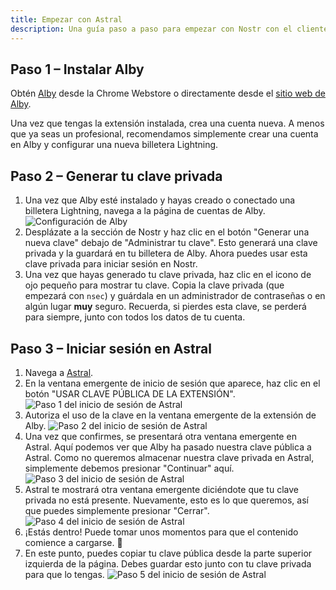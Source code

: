 ```yaml
---
title: Empezar con Astral
description: Una guía paso a paso para empezar con Nostr con el cliente web de Astral.
---
```


## Paso 1 – Instalar Alby

Obtén [Alby](https://chrome.google.com/webstore/detail/alby-bitcoin-lightning-wa/iokeahhehimjnekafflcihljlcjccdbe) desde la Chrome Webstore o directamente desde el [sitio web de Alby](https://getalby.com/).

Una vez que tengas la extensión instalada, crea una cuenta nueva. A menos que ya seas un profesional, recomendamos simplemente crear una cuenta en Alby y configurar una nueva billetera Lightning.

## Paso 2 – Generar tu clave privada

1. Una vez que Alby esté instalado y hayas creado o conectado una billetera Lightning, navega a la página de cuentas de Alby. ![Configuración de Alby](/images/alby-accounts.webp)
1. Desplázate a la sección de Nostr y haz clic en el botón "Generar una nueva clave" debajo de "Administrar tu clave". Esto generará una clave privada y la guardará en tu billetera de Alby. Ahora puedes usar esta clave privada para iniciar sesión en Nostr.
1. Una vez que hayas generado tu clave privada, haz clic en el icono de ojo pequeño para mostrar tu clave. Copia la clave privada (que empezará con `nsec`) y guárdala en un administrador de contraseñas o en algún lugar **muy** seguro. Recuerda, si pierdes esta clave, se perderá para siempre, junto con todos los datos de tu cuenta.

## Paso 3 – Iniciar sesión en Astral

1. Navega a [Astral](https://astral.ninja).
1. En la ventana emergente de inicio de sesión que aparece, haz clic en el botón "USAR CLAVE PÚBLICA DE LA EXTENSIÓN". ![Paso 1 del inicio de sesión de Astral](/images/astral-login.webp)
1. Autoriza el uso de la clave en la ventana emergente de la extensión de Alby. ![Paso 2 del inicio de sesión de Astral](/images/astral-login2.webp)
1. Una vez que confirmes, se presentará otra ventana emergente en Astral. Aquí podemos ver que Alby ha pasado nuestra clave pública a Astral. Como no queremos almacenar nuestra clave privada en Astral, simplemente debemos presionar "Continuar" aquí. ![Paso 3 del inicio de sesión de Astral](/images/astral-login3.webp)
1. Astral te mostrará otra ventana emergente diciéndote que tu clave privada no está presente. Nuevamente, esto es lo que queremos, así que puedes simplemente presionar "Cerrar". ![Paso 4 del inicio de sesión de Astral](/images/astral-login4.webp)
1. ¡Estás dentro! Puede tomar unos momentos para que el contenido comience a cargarse. 🤙
1. En este punto, puedes copiar tu clave pública desde la parte superior izquierda de la página. Debes guardar esto junto con tu clave privada para que lo tengas. ![Paso 5 del inicio de sesión de Astral](/images/astral-login5.webp)
